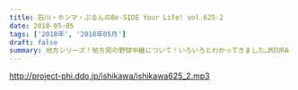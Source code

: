 ```yaml
---
title: 石川・ホンマ・ぶるんのBe-SIDE Your Life! vol.625-2
date: 2018-05-05
tags: ['2018年', '2018年05月']
draft: false
summary: 地方シリーズ！地方局の野球中継について！いろいろとわかってきました…MIURA
---
```


http://project-phi.ddo.jp/ishikawa/ishikawa625_2.mp3
